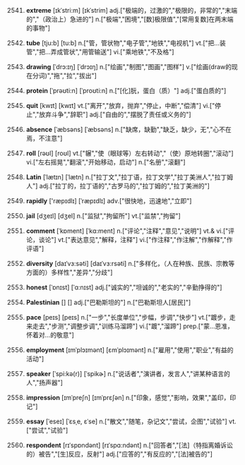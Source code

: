 2541. **extreme**
[ɪkˈstri:m]  [ɪkˈstrim]
adj.["极端的，过激的","极限的，非常的","末端的","（政治上）急进的"]  n.["极端","困境","[数]极限值","[常用复数]在两末端的事物"]  

2542. **tube**
[tju:b]  [tu:b]
n.["管，管状物","电子管","地铁","电视机"]  vt.["把…装管","把…弄成管状","用管输送"]  vi.["乘地铁","不及格"]  

2543. **drawing**
[ˈdrɔ:ɪŋ]  [ˈdrɔɪŋ]
n.["绘画","制图","图画","图样"]  v.["绘画(draw的现在分词)","拖","拉","拔出"]  

2544. **protein**
[ˈprəʊti:n]  [ˈproʊti:n]
n.["[化]朊，蛋白（质）"]  adj.["蛋白质的"]  

2545. **quit**
[kwɪt]  [kwɪt]
vt.["离开","放弃，抛弃","停止，中断","偿清"]  vi.["停止","放弃斗争","辞职"]  adj.["自由的","摆脱了责任或义务的"]  

2546. **absence**
[ˈæbsəns]  [ˈæbsəns]
n.["缺席，缺勤","缺乏，缺少，无","心不在焉，不注意"]  

2547. **roll**
[rəʊl]  [roʊl]
vt.["辗","使（眼球等）左右转动","（使）原地转圈","滚动"]  vi.["左右摇晃","翻滚","开始移动，启动"]  n.["名册","滚翻"]  

2548. **Latin**
[ˈlætɪn]  [ˈlætn]
n.["拉丁文","拉丁语，拉丁文学","拉丁美洲人","拉丁姆人"]  adj.["拉丁的，拉丁语的","古罗马的","拉丁姆的","拉丁美洲的"]  

2549. **rapidly**
['ræpɪdlɪ]  [ˈræpɪdlɪ]
adv.["很快地，迅速地","立即"]  

2550. **jail**
[dʒeɪl]  [dʒel]
n.["监狱","拘留所"]  vt.["监禁","拘留"]  

2551. **comment**
[ˈkɒment]  [ˈkɑ:ment]
n.["评论","注释","意见","说明"]  vt.& vi.["评论，谈论"]  vt.["表达意见","解释，注释"]  vi.["作注释","作注解","作解释","作评语"]  

2552. **diversity**
[daɪˈvɜ:səti]  [daɪˈvɜ:rsəti]
n.["多样化，（人在种族、民族、宗教等方面的）多样性","差异","分歧"]  

2553. **honest**
[ˈɒnɪst]  [ˈɑ:nɪst]
adj.["诚实的","坦诚的","老实的","辛勤挣得的"]  

2554. **Palestinian**
[]  []
adj.["巴勒斯坦的"]  n.["巴勒斯坦人[居民]"]  

2555. **pace**
[peɪs]  [peɪs]
n.["一步","长度单位","步幅，步调","快步"]  vt.["踱步，走来走去","步测","调整步调","训练马溜蹄"]  vi.["踱","溜蹄"]  prep.["蒙…恩准，怀着对…的敬意"]  

2556. **employment**
[ɪmˈplɔɪmənt]  [ɛmˈplɔɪmənt]
n.["雇用","使用","职业","有益的活动"]  

2557. **speaker**
[ˈspi:kə(r)]  [ˈspikɚ]
n.["说话者","演讲者，发言人","讲某种语言的人","扬声器"]  

2558. **impression**
[ɪmˈpreʃn]  [ɪmˈprɛʃən]
n.["印象，感觉","影响，效果","盖印，印记"]  

2559. **essay**
[ˈeseɪ]  [ˈɛsˌe, ɛˈse]
n.["散文","随笔，杂记文","尝试，企图","试验"]  vt.["尝试","试验"]  

2560. **respondent**
[rɪˈspɒndənt]  [rɪˈspɑ:ndənt]
n.["回答者","[法]（特指离婚诉讼的）被告","[生]反应，反射"]  adj.["应答的","有反应的","[法]被告的"]  


